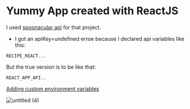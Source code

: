 # Yummy App created with ReactJS

I used [spoonacular api](https://spoonacular.com/food-api) for that project.

- I got an apiKey=undefined erroe because I declared api variables like this:

```
RECIPE_REACT...
```

But the true version is to be like that:

```
REACT_APP_API..
```

[Adding custom environment variables](https://create-react-app.dev/docs/adding-custom-environment-variables/)

![untitled (4)](https://user-images.githubusercontent.com/38165351/182718827-793b1847-e1cf-42e8-8a89-7672fa577c0a.GIF)
